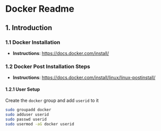 # Docker Readme

## 1. Introduction

### 1.1 Docker Installation

- **Instructions**: https://docs.docker.com/install/


### 1.2 Docker Post Installation Steps

- **Instructions**: https://docs.docker.com/install/linux/linux-postinstall/

#### 1.2.1 User Setup

Create the `docker` group and add `userid` to it

```bash
sudo groupadd docker
sudo adduser userid
sudo passwd userid
sudo usermod -aG docker userid
```
